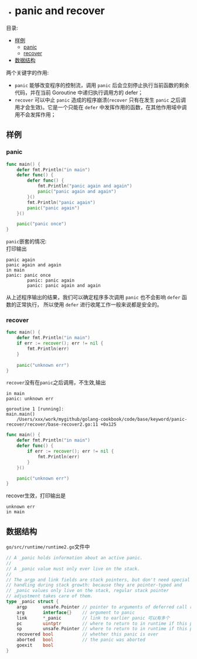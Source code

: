 - # panic and recover  

目录:  
- [样例](#样例)
	- [panic](#panic)
	- [recover](#recover)
- [数据结构](#数据结构)


两个关键字的作用:  
- `panic` 能够改变程序的控制流，调用 `panic` 后会立刻停止执行当前函数的剩余代码，并在当前 Goroutine 中递归执行调用方的 defer；
- `recover` 可以中止 `panic` 造成的程序崩溃(`recover` 只有在发生 `panic` 之后调用才会生效)。它是一个只能在 `defer` 中发挥作用的函数，在其他作用域中调用不会发挥作用；

## 样例
### panic 
```go
func main() {
	defer fmt.Println("in main")
	defer func() {
		defer func() {
			fmt.Println("panic again and again")
			panic("panic again and again")
		}()
		fmt.Println("panic again")
		panic("panic again")
	}()

	panic("panic once")
}
``` 
`panic`嵌套的情况:  
打印输出
```
panic again
panic again and again
in main  
panic: panic once
        panic: panic again
        panic: panic again and again
```
从上述程序输出的结果，我们可以确定程序多次调用 `panic` 也不会影响 `defer` 函数的正常执行，
所以使用 `defer` 进行收尾工作一般来说都是安全的。

### recover 

```go
func main() {
	defer fmt.Println("in main")
	if err := recover(); err != nil {
		fmt.Println(err)
	}
	
	panic("unknown err")
}
```
`recover`没有在`panic`之后调用，不生效,输出
```
in main
panic: unknown err

goroutine 1 [running]:
main.main()
    /Users/xxx/work/mygithub/golang-cookbook/code/base/keyword/panic-recover/recover/base-recover2.go:11 +0x125
```

```go 
func main() {
	defer fmt.Println("in main")
	defer func() {
		if err := recover(); err != nil {
			fmt.Println(err)
		}
	}()

	panic("unknown err")
}
``` 
recover生效，打印输出是
```shell
unknown err
in main
```

## 数据结构 

`go/src/runtime/runtime2.go`文件中
```go
// A _panic holds information about an active panic.
//
// A _panic value must only ever live on the stack.
//
// The argp and link fields are stack pointers, but don't need special
// handling during stack growth: because they are pointer-typed and
// _panic values only live on the stack, regular stack pointer
// adjustment takes care of them.
type _panic struct {
	argp      unsafe.Pointer // pointer to arguments of deferred call run during panic; cannot move - known to liblink
	arg       interface{}    // argument to panic
	link      *_panic        // link to earlier panic 可以有多个
	pc        uintptr        // where to return to in runtime if this panic is bypassed
	sp        unsafe.Pointer // where to return to in runtime if this panic is bypassed
	recovered bool           // whether this panic is over
	aborted   bool           // the panic was aborted
	goexit    bool
}
```  


